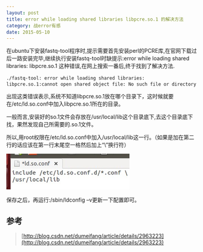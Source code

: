 ```yaml
---
layout: post
title: error while loading shared libraries libpcre.so.1 的解决方法 
category: 战error有感
date: 2015-05-10
---
```


在ubuntu下安装fastq-tool程序时,提示需要首先安装perl的PCRE库,在官网下载过后一路安装完毕,继续执行安装fastq-tool时缺提示:error while loading shared 
libraries: libpcre.so.1 这种错误,在网上搜索一番后,终于找到了解决方法.
 
	./fastq-tool: error while loading shared libraries: libpcre.so.1:cannot open shared object file: No such file or directory

出现这类错误表示,系统不知道libpcre.so.1放在哪个目录下，这时候就要在/etc/ld.so.conf中加入libpcre.so.1所在的目录。
<!-- more -->
一般而言,安装好的so.1文件会存放在/usr/local/lib这个目录底下,去这个目录底下找，果然发现自己所需要的.so.1文件。

所以,用root权限在/etc/ld.so.conf中加入/usr/local/lib这一行。（如果是加在第二行的话应该在第一行末尾空一格然后加上“\”换行符）

![error](/images/20150510.jpg)

保存之后，再运行:/sbin/ldconfig –v更新一下配置即可。

## 参考
> [http://blog.csdn.net/dumeifang/article/details/2963223](http://blog.csdn.net/dumeifang/article/details/2963223)

